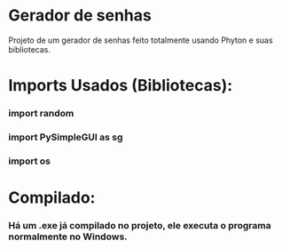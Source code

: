 # Gerador de senhas

Projeto de um gerador de senhas feito totalmente usando Phyton e suas bibliotecas.



# Imports Usados (Bibliotecas):

### import random


### import PySimpleGUI as sg 


### import os


# Compilado: 

### Há um .exe já compilado no projeto, ele executa o programa normalmente no Windows.
